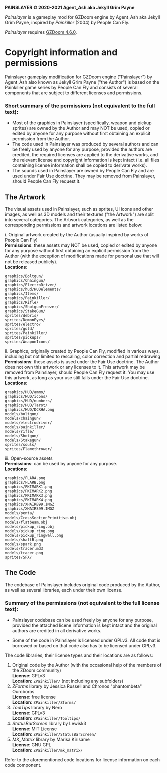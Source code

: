 **PAINSLAYER © 2020-2021 Agent_Ash aka Jekyll Grim Payne**

*Painslayer* is a gameplay mod for GZDoom engine by Agent_Ash aka Jekyll Grim Payne, inspired by *Painkiller* (2004) by People Can Fly. 

*Painslayer* requires [GZDoom 4.6.0](https://zdoom.org/downloads).

# Copyright information and permissions

Painslayer gameplay modification for GZDoom engine ("Painslayer") by Agent_Ash also known as Jekyll Grim Payne ("the Author") is based on the Painkiller game series by People Can Fly and consists of several components that are subject to different licenses and permissions.

### Short summary of the permissions (not equivalent to the full text):

* Most of the graphics in Painslayer (specifically, weapon and pickup sprites) are owned by the Author and may NOT be used, copied or edited by anyone for any purpose without first obtaining an explicit permission from the Author.
* The code used in Painslayer was produced by several authors and can be freely used by anyone for any purpose, provided the authors are credited, the required licenses are applied to the derivative works, and the relevant license and copyright information is kept intact (i.e. all files containing license information shall be copied to derivate works).
* The sounds used in Painslayer are owned by People Can Fly and are used under Fair Use doctrine. They may be removed from Painslayer, should People Can Fly request it.

## The Artwork

The visual assets used in Painslayer, such as sprites, UI icons and other images, as well as 3D models and their textures ("the Artwork") are split into several categories. The Artwork categories, as well as the corresponding permissions and artwork locations are listed below:

i.   Original artwork created by the Author (usually inspired by works of People Can Fly)  
     **Permissions**: these assets may NOT be used, copied or edited by anyone for any purpose without first obtaining an explicit permission from the Author (with the exception of modifications made for personal use that will not be released publicly).  
     **Locations**: 

```
graphics/Boltgun/
graphics/Chaingun/
graphics/ElectroDriver/
graphics/hud/HUDelements/
graphics/Items/
graphics/Painkiller/
graphics/Rifle/
graphics/ShotgunFreezer/
graphics/StakeGun/
sprites/debris/
sprites/DemonEyes/
sprites/electro/
sprites/gold/
sprites/Painkiller/
sprites/pickups/
sprites/WeaponIcons/
```

ii.  Graphics, originally created by People Can Fly, modified in various ways, including but not limited to rescaling, color correction and partial redrawing  
     **Permissions**: these assets is used under the Fair Use doctrine. The Author does not own this artwork or any licenses to it. This artwork may be removed from Painslayer, should People Can Fly request it. You may use this artwork, as long as your use still falls under the Fair Use doctrine.  
     **Locations**:

```
graphics/HUD/ammo/
graphics/HUD/icons/
graphics/HUD/numbers/
graphics/HUD/Tarot/
graphics/HUD/DCRHA.png
models/boltgun/
models/chaingun/
models/electrodriver/
models/painkiller/
models/rifle/
models/Shotgun/
models/Stakegun/
sprites/souls/
sprites/Flamethrower/
```

iii. Open-source assets  
     **Permissions**: can be used by anyone for any purpose.  
     **Locations**:

```
graphics/FLARA.png
graphics/FLARB.png
graphics/PKIMARK1.png
graphics/PKIMARK2.png
graphics/PKIMARK3.png
graphics/PKIMARK4.png
graphics/XHAIRB99.IMGZ
graphics/XHAIRS99.IMGZ
models/penta/
models/CrossSectionPrimitive.obj
models/flatbeam.obj
models/pickup_ring.obj
models/pickup_ring.png
models/pickup_ringwall.png
models/shaftB.png
models/spark.png
models/tracer.md3
models/tracer.png
sprites/SFX/
```



## The Code

The codebase of Painslayer includes original code produced by the Author, as well as several libraries, each under their own license.

### Summary of the permissions (not equivalent to the full license text): 

* Painslayer codebase can be used freely by anyone for any purpose, provided the attached licene information is kept intact and the original authors are credited in all derivative works. 

* Some of the code in Painslayer is licensed under GPLv3. All code that is borrowed or based on that code also has to be licensed under GPLv3.

The code libraries, their license types and their locations are as follows:

1. Original code by the Author (with the occasional help of the members of the ZDoom community)  
    **License**: GPLv3  
    **Location**: `ZPainkiller/` (not including any subfolders)
2. *ZForms* library by Jessica Russell and Chronos "phantombeta" Ouroboros  
    **License**: free license  
    **Location**: `ZPainkiller/Zforms/`
3. *ToolTips* library by Nero  
    **License**: GPLv3  
    **Location**: `ZPainkiller/Tooltips/`
4. *StatusBarScreen* library by Lewisk3  
    **License**: MIT License  
    **Location**: `ZPainkiller/StatusBarScreen/`
5. *MK_Matrix* library by Marisa Kirisame  
    **License**: GNU GPL  
    **Location**: `ZPainkiller/mk_matrix/`

Refer to the aforementioned code locations for license information on each code component.

